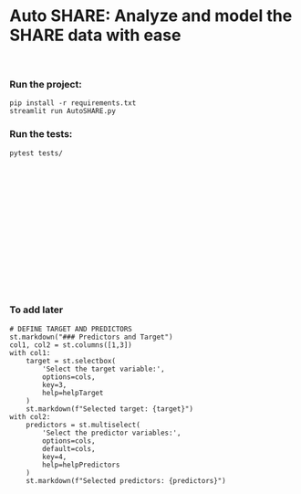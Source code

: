 # Auto SHARE: Analyze and model the SHARE data with ease

<br>

### Run the project:

```
pip install -r requirements.txt
streamlit run AutoSHARE.py
```

### Run the tests:

```
pytest tests/
```






<br><br><br><br><br><br><br><br><br><br><br><br><br>


### To add later

```
# DEFINE TARGET AND PREDICTORS
st.markdown("### Predictors and Target")
col1, col2 = st.columns([1,3])
with col1:
    target = st.selectbox(
        'Select the target variable:',
        options=cols,
        key=3,
        help=helpTarget
    )
    st.markdown(f"Selected target: {target}")
with col2:
    predictors = st.multiselect(
        'Select the predictor variables:',
        options=cols,
        default=cols,
        key=4,
        help=helpPredictors
    )
    st.markdown(f"Selected predictors: {predictors}")
```
